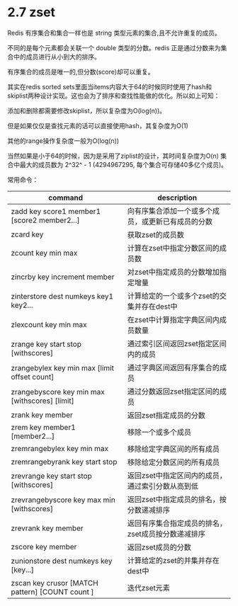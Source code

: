 # 2.7 zset

Redis 有序集合和集合一样也是 string 类型元素的集合,且不允许重复的成员。

不同的是每个元素都会关联一个 double 类型的分数。redis 正是通过分数来为集合中的成员进行从小到大的排序。

有序集合的成员是唯一的,但分数(score)却可以重复。

其实在redis sorted sets里面当items内容大于64的时候同时使用了hash和skiplist两种设计实现。这也会为了排序和查找性能做的优化。所以如上可知： 

添加和删除都需要修改skiplist，所以复杂度为O(log(n))。 

但是如果仅仅是查找元素的话可以直接使用hash，其复杂度为O(1) 

其他的range操作复杂度一般为O(log(n))

当然如果是小于64的时候，因为是采用了ziplist的设计，其时间复杂度为O(n) 集合中最大的成员数为 2^32^ - 1 (4294967295, 每个集合可存储40多亿个成员)。

常用命令：

| command                                         | description                                        |
| ----------------------------------------------- | -------------------------------------------------- |
| zadd key score1 member1 [score2 member2...]     | 向有序集合添加一个或多个成员，或更新已有成员的分数 |
| zcard key                                       | 获取zset的成员数                                   |
| zcount key min max                              | 计算在zset中指定分数区间的成员数                   |
| zincrby key increment member                    | 对zset中指定成员的分数增加指定增量                 |
| zinterstore dest numkeys key1 key2...           | 计算给定的一个或多个zset的交集并存在dest中         |
| zlexcount key min max                           | 在zset中计算指定字典区间内成员数量                 |
| zrange key start stop [withscores]              | 通过索引区间返回zset指定区间内的成员               |
| zrangebylex key min max [limit offset count]    | 通过字典区间返回有序集合的成员                     |
| zrangebyscore key min max [withscores] [limit]  | 通过分数返回zset指定区间的成员                     |
| zrank key member                                | 返回zset指定成员的分数                             |
| zrem key member1 [member2...]                   | 移除一个或多个成员                                 |
| zremrangebylex key min max                      | 移除给定字典区间的所有成员                         |
| zremrangebyrank key start stop                  | 移除给定分数区间的所有成员                         |
| zrevrange key start stop [withscores]           | 返回zset中指定区间内的成员，通过索引分数从高到低   |
| zrevrangebyscore key max min [withscores]       | 返回zset中指定成员的排名，按分数递减排序           |
| zrevrank key member                             | 返回有序集合指定成员的排名，zset成员按分数递减排序 |
| zscore key member                               | 返回zset成员的分数                                 |
| zunionstore dest numkeys key [key...]           | 计算给定的zset的并集并存在dest中                   |
| zscan key crusor [MATCH pattern] [COUNT count ] | 迭代zset元素                                       |